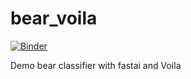 # bear_voila

[![Binder](https://mybinder.org/badge_logo.svg)](https://mybinder.org/v2/gh/amirluv/app/tree/master/master?urlpath=%2Fvoila%2Frender%2FChap2App.ipynb)

Demo bear classifier with fastai and Voila
